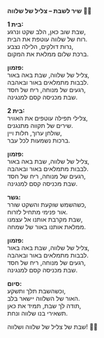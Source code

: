 **שיר לשבת – צליל של שלווה** 🌼🎶  

**בית 1:**  
שבת שוב כאן, הלב שקט ונרגע,  
רוח של שלווה עוטפת את הבית.  
נרות דולקים, הלילה נצבע,  
ברכת שלום ממלאת את המקום.  

**פזמון:**  
צליל של שלווה, שבת באה באור,  
לבבות מתמלאים באור ובאהבה.  
רגעים של מנוחה, ריח של חסד,  
שבת מכניסה קסם למנגינה.  

**בית 2:**  
צלילי תפילה עוטפים את האוויר,  
שירים של תקווה מתנגנים.  
שולחן ערוך, חלות ויין,  
ברכות נשמעות לכל עבר.  

**פזמון:**  
צליל של שלווה, שבת באה באור,  
לבבות מתמלאים באור ובאהבה.  
רגעים של מנוחה, ריח של חסד,  
שבת מכניסה קסם למנגינה.  

**גשר:**  
כשהשמש שוקעת והשקט שורר,  
אור פנימי מתחיל לזרוח.  
שבת מקרבת אותנו אל עצמנו,  
ממלאת אותנו באור של שמחה.  

**פזמון:**  
צליל של שלווה, שבת באה באור,  
לבבות מתמלאים באור ובאהבה.  
רגעים של מנוחה, ריח של חסד,  
שבת מכניסה קסם למנגינה.  

**סיום:**  
וכשהשבת תלך ותשקע,  
האור של השלווה יישאר בלב.  
תודה לך שבת, תמיד את כאן,  
תשאירי בנו שלווה ונחת.  

שבת של צליל של שלווה ושלווה! 🌼✨
